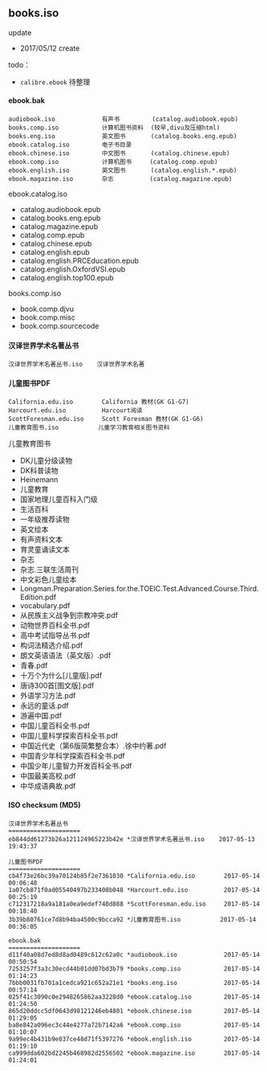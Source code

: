 ## books.iso

update
* 2017/05/12 create

todo：
* `calibre.ebook` 待整理


#### ebook.bak
```
audiobook.iso             有声书         (catalog.audiobook.epub)
books.comp.iso            计算机图书资料  (较早,divu及压缩html)
books.eng.iso             英文图书       (catalog.books.eng.epub)
ebook.catalog.iso         电子书目录
ebook.chinese.iso         中文图书       (catalog.chinese.epub)
ebook.comp.iso            计算机图书     (catalog.comp.epub)
ebook.english.iso         英文图书       (catalog.english.*.epub)
ebook.magazine.iso        杂志          (catalog.magazine.epub)
```

ebook.catalog.iso
* catalog.audiobook.epub
* catalog.books.eng.epub
* catalog.magazine.epub
* catalog.comp.epub
* catalog.chinese.epub
* catalog.english.epub
* catalog.english.PRCEducation.epub
* catalog.english.OxfordVSI.epub
* catalog.english.top100.epub

books.comp.iso
* book.comp.djvu
* book.comp.misc
* book.comp.sourcecode


#### 汉译世界学术名著丛书
```
汉译世界学术名著丛书.iso    汉译世界学术名著
```


#### 儿童图书PDF
````
California.edu.iso        California 教材(GK G1-G7)   
Harcourt.edu.iso          Harcourt阅读
ScottForesman.edu.iso     Scott Foresman 教材(GK G1-G6)   
儿童教育图书.iso           儿童学习教育相关图书资料
````

儿童教育图书
* DK儿童分级读物 
* DK科普读物 
* Heinemann 
* 儿童教育 
* 国家地理儿童百科入门级 
* 生活百科 
* 一年级推荐读物 
* 英文绘本 
* 有声资料文本 
* 育灵童诵读文本 
* 杂志 
* 杂志.三联生活周刊 
* 中文彩色儿童绘本 
* Longman.Preparation.Series.for.the.TOEIC.Test.Advanced.Course.Third.Edition.pdf
* vocabulary.pdf
* 从民族主义战争到宗教冲突.pdf
* 动物世界百科全书.pdf
* 高中考试指导丛书.pdf
* 构词法精选介绍.pdf
* 朗文英语语法（英文版）.pdf
* 青春.pdf
* 十万个为什么[儿童版].pdf
* 唐诗300首[图文版].pdf
* 外语学习方法.pdf
* 永远的童话.pdf
* 游遍中国.pdf
* 中国儿童百科全书.pdf
* 中国儿童科学探索百科全书.pdf
* 中国近代史（第6版简繁整合本）.徐中约著.pdf
* 中国青少年科学探索百科全书.pdf
* 中国少年儿童智力开发百科全书.pdf
* 中国最美高校.pdf
* 中华成语典故.pdf



#### ISO checksum (MD5)
```
汉译世界学术名著丛书
====================
eb844dd61273b26a121124965223b42e *汉译世界学术名著丛书.iso    2017-05-13 19:43:37

儿童图书PDF
====================
cb4f73e26bc39a70124b85f2e7361030 *California.edu.iso        2017-05-14 00:06:48
1a07cb871f0ad05540497b233408b048 *Harcourt.edu.iso          2017-05-14 00:25:19
c712317218a9a181a0ea9edef740d888 *ScottForesman.edu.iso     2017-05-14 00:18:40
3b39b80761ce7d8b94ba4500c9bcca92 *儿童教育图书.iso           2017-05-14 00:36:05

ebook.bak
====================
d11f40a08d7ed8d8ad0489c612c62a0c *audiobook.iso             2017-05-14 00:50:54
7253257f3a3c30ecd44b01dd07bd3b79 *books.comp.iso            2017-05-14 01:14:23
7bbb0031fb701a1cedca921c652a21e1 *books.eng.iso             2017-05-14 00:57:14
025f41c3090c0e2948265862aa3228d0 *ebook.catalog.iso         2017-05-14 01:24:50
865d20ddcc5df0643d98121246eb4801 *ebook.chinese.iso         2017-05-14 01:29:05
ba8e842a096ec3c44e4277a72b7142a6 *ebook.comp.iso            2017-05-14 01:10:07
9a99ec4b431b9e037ce48d71f5397276 *ebook.english.iso         2017-05-14 01:19:10
ca999dda602bd2245b468982d2556502 *ebook.magazine.iso        2017-05-14 01:24:01
```
